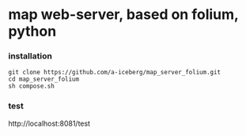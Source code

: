 # map web-server, based on folium, python  
### installation  
```
git clone https://github.com/a-iceberg/map_server_folium.git
cd map_server_folium
sh compose.sh
```
### test
http://localhost:8081/test
